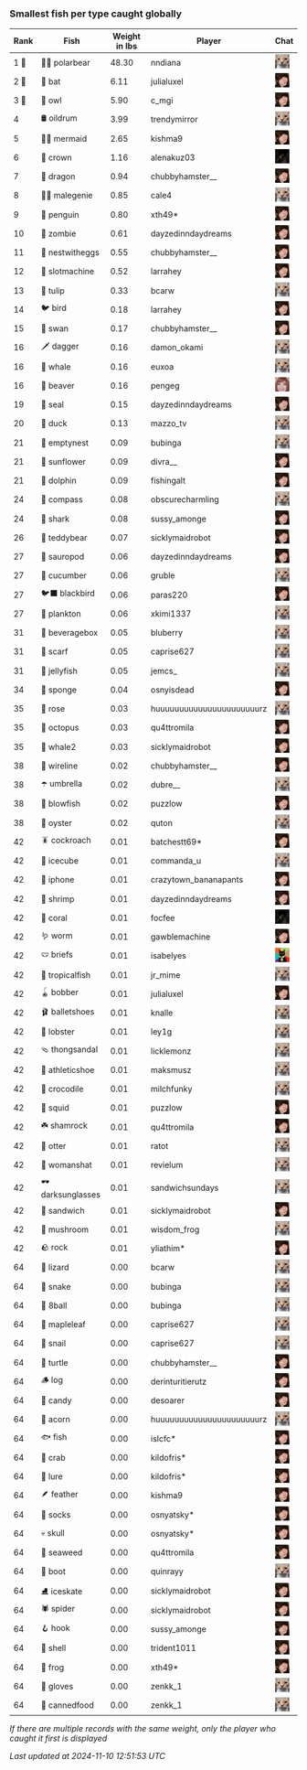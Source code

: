 ### Smallest fish per type caught globally
| Rank | Fish | Weight in lbs | Player | Chat |
|------|--------|-----------|---------|-------|
| 1 🥇  | 🐻‍❄ polarbear | 48.30 | nndiana | ![psp1g](https://raw.githubusercontent.com/blableblup/gofish/main/images/players/psp1g.png) |
| 2 🥈  | 🦇 bat | 6.11 | julialuxel | ![breadworms](https://raw.githubusercontent.com/blableblup/gofish/main/images/players/breadworms.png) |
| 3 🥉  | 🦉 owl | 5.90 | c_mgi | ![breadworms](https://raw.githubusercontent.com/blableblup/gofish/main/images/players/breadworms.png) |
| 4  | 🛢️ oildrum | 3.99 | trendymirror | ![psp1g](https://raw.githubusercontent.com/blableblup/gofish/main/images/players/psp1g.png) |
| 5  | 🧜‍♀️ mermaid | 2.65 | kishma9 | ![breadworms](https://raw.githubusercontent.com/blableblup/gofish/main/images/players/breadworms.png) |
| 6  | 👑 crown | 1.16 | alenakuz03 | ![ovrht](https://raw.githubusercontent.com/blableblup/gofish/main/images/players/ovrht.png) |
| 7  | 🐉 dragon | 0.94 | chubbyhamster__ | ![breadworms](https://raw.githubusercontent.com/blableblup/gofish/main/images/players/breadworms.png) |
| 8  | 🧞‍♂ malegenie | 0.85 | cale4 | ![psp1g](https://raw.githubusercontent.com/blableblup/gofish/main/images/players/psp1g.png) |
| 9  | 🐧 penguin | 0.80 | xth49* | ![breadworms](https://raw.githubusercontent.com/blableblup/gofish/main/images/players/breadworms.png) |
| 10  | 🧟 zombie | 0.61 | dayzedinndaydreams | ![breadworms](https://raw.githubusercontent.com/blableblup/gofish/main/images/players/breadworms.png) |
| 11  | 🪺 nestwitheggs | 0.55 | chubbyhamster__ | ![breadworms](https://raw.githubusercontent.com/blableblup/gofish/main/images/players/breadworms.png) |
| 12  | 🎰 slotmachine | 0.52 | larrahey | ![breadworms](https://raw.githubusercontent.com/blableblup/gofish/main/images/players/breadworms.png) |
| 13  | 🌷 tulip | 0.33 | bcarw | ![psp1g](https://raw.githubusercontent.com/blableblup/gofish/main/images/players/psp1g.png) |
| 14  | 🐦 bird | 0.18 | larrahey | ![breadworms](https://raw.githubusercontent.com/blableblup/gofish/main/images/players/breadworms.png) |
| 15  | 🦢 swan | 0.17 | chubbyhamster__ | ![breadworms](https://raw.githubusercontent.com/blableblup/gofish/main/images/players/breadworms.png) |
| 16  | 🗡️ dagger | 0.16 | damon_okami | ![psp1g](https://raw.githubusercontent.com/blableblup/gofish/main/images/players/psp1g.png) |
| 16  | 🐳 whale | 0.16 | euxoa | ![psp1g](https://raw.githubusercontent.com/blableblup/gofish/main/images/players/psp1g.png) |
| 16  | 🦫 beaver | 0.16 | pengeg | ![vaiastol](https://raw.githubusercontent.com/blableblup/gofish/main/images/players/vaiastol.png) |
| 19  | 🦭 seal | 0.15 | dayzedinndaydreams | ![breadworms](https://raw.githubusercontent.com/blableblup/gofish/main/images/players/breadworms.png) |
| 20  | 🦆 duck | 0.13 | mazzo_tv | ![psp1g](https://raw.githubusercontent.com/blableblup/gofish/main/images/players/psp1g.png) |
| 21  | 🪹 emptynest | 0.09 | bubinga | ![psp1g](https://raw.githubusercontent.com/blableblup/gofish/main/images/players/psp1g.png) |
| 21  | 🌻 sunflower | 0.09 | divra__ | ![breadworms](https://raw.githubusercontent.com/blableblup/gofish/main/images/players/breadworms.png) |
| 21  | 🐬 dolphin | 0.09 | fishingalt | ![breadworms](https://raw.githubusercontent.com/blableblup/gofish/main/images/players/breadworms.png) |
| 24  | 🧭 compass | 0.08 | obscurecharmling | ![psp1g](https://raw.githubusercontent.com/blableblup/gofish/main/images/players/psp1g.png) |
| 24  | 🦈 shark | 0.08 | sussy_amonge | ![breadworms](https://raw.githubusercontent.com/blableblup/gofish/main/images/players/breadworms.png) |
| 26  | 🧸 teddybear | 0.07 | sicklymaidrobot | ![breadworms](https://raw.githubusercontent.com/blableblup/gofish/main/images/players/breadworms.png) |
| 27  | 🦕 sauropod | 0.06 | dayzedinndaydreams | ![breadworms](https://raw.githubusercontent.com/blableblup/gofish/main/images/players/breadworms.png) |
| 27  | 🥒 cucumber | 0.06 | gruble | ![psp1g](https://raw.githubusercontent.com/blableblup/gofish/main/images/players/psp1g.png) |
| 27  | 🐦‍⬛ blackbird | 0.06 | paras220 | ![breadworms](https://raw.githubusercontent.com/blableblup/gofish/main/images/players/breadworms.png) |
| 27  | 🦠 plankton | 0.06 | xkimi1337 | ![psp1g](https://raw.githubusercontent.com/blableblup/gofish/main/images/players/psp1g.png) |
| 31  | 🧃 beveragebox | 0.05 | bluberry | ![psp1g](https://raw.githubusercontent.com/blableblup/gofish/main/images/players/psp1g.png) |
| 31  | 🧣 scarf | 0.05 | caprise627 | ![psp1g](https://raw.githubusercontent.com/blableblup/gofish/main/images/players/psp1g.png) |
| 31  | 🪼 jellyfish | 0.05 | jemcs_ | ![psp1g](https://raw.githubusercontent.com/blableblup/gofish/main/images/players/psp1g.png) |
| 34  | 🧽 sponge | 0.04 | osnyisdead | ![breadworms](https://raw.githubusercontent.com/blableblup/gofish/main/images/players/breadworms.png) |
| 35  | 🌹 rose | 0.03 | huuuuuuuuuuuuuuuuuuuuuurz | ![psp1g](https://raw.githubusercontent.com/blableblup/gofish/main/images/players/psp1g.png) |
| 35  | 🐙 octopus | 0.03 | qu4ttromila | ![breadworms](https://raw.githubusercontent.com/blableblup/gofish/main/images/players/breadworms.png) |
| 35  | 🐋 whale2 | 0.03 | sicklymaidrobot | ![breadworms](https://raw.githubusercontent.com/blableblup/gofish/main/images/players/breadworms.png) |
| 38  | 🧵 wireline | 0.02 | chubbyhamster__ | ![breadworms](https://raw.githubusercontent.com/blableblup/gofish/main/images/players/breadworms.png) |
| 38  | ☂️ umbrella | 0.02 | dubre__ | ![psp1g](https://raw.githubusercontent.com/blableblup/gofish/main/images/players/psp1g.png) |
| 38  | 🐡 blowfish | 0.02 | puzzlow | ![breadworms](https://raw.githubusercontent.com/blableblup/gofish/main/images/players/breadworms.png) |
| 38  | 🦪 oyster | 0.02 | quton | ![psp1g](https://raw.githubusercontent.com/blableblup/gofish/main/images/players/psp1g.png) |
| 42  | 🪳 cockroach | 0.01 | batchestt69* | ![breadworms](https://raw.githubusercontent.com/blableblup/gofish/main/images/players/breadworms.png) |
| 42  | 🧊 icecube | 0.01 | commanda_u | ![psp1g](https://raw.githubusercontent.com/blableblup/gofish/main/images/players/psp1g.png) |
| 42  | 📱 iphone | 0.01 | crazytown_bananapants | ![breadworms](https://raw.githubusercontent.com/blableblup/gofish/main/images/players/breadworms.png) |
| 42  | 🦐 shrimp | 0.01 | dayzedinndaydreams | ![breadworms](https://raw.githubusercontent.com/blableblup/gofish/main/images/players/breadworms.png) |
| 42  | 🪸 coral | 0.01 | focfee | ![ovrht](https://raw.githubusercontent.com/blableblup/gofish/main/images/players/ovrht.png) |
| 42  | 🪱 worm | 0.01 | gawblemachine | ![breadworms](https://raw.githubusercontent.com/blableblup/gofish/main/images/players/breadworms.png) |
| 42  | 🩲 briefs | 0.01 | isabelyes | ![omie](https://raw.githubusercontent.com/blableblup/gofish/main/images/players/omie.png) |
| 42  | 🐠 tropicalfish | 0.01 | jr_mime | ![psp1g](https://raw.githubusercontent.com/blableblup/gofish/main/images/players/psp1g.png) |
| 42  | 🪀 bobber | 0.01 | julialuxel | ![breadworms](https://raw.githubusercontent.com/blableblup/gofish/main/images/players/breadworms.png) |
| 42  | 🩰 balletshoes | 0.01 | knalle | ![psp1g](https://raw.githubusercontent.com/blableblup/gofish/main/images/players/psp1g.png) |
| 42  | 🦞 lobster | 0.01 | ley1g | ![psp1g](https://raw.githubusercontent.com/blableblup/gofish/main/images/players/psp1g.png) |
| 42  | 🩴 thongsandal | 0.01 | licklemonz | ![psp1g](https://raw.githubusercontent.com/blableblup/gofish/main/images/players/psp1g.png) |
| 42  | 👟 athleticshoe | 0.01 | maksmusz | ![psp1g](https://raw.githubusercontent.com/blableblup/gofish/main/images/players/psp1g.png) |
| 42  | 🐊 crocodile | 0.01 | milchfunky | ![psp1g](https://raw.githubusercontent.com/blableblup/gofish/main/images/players/psp1g.png) |
| 42  | 🦑 squid | 0.01 | puzzlow | ![breadworms](https://raw.githubusercontent.com/blableblup/gofish/main/images/players/breadworms.png) |
| 42  | ☘️ shamrock | 0.01 | qu4ttromila | ![breadworms](https://raw.githubusercontent.com/blableblup/gofish/main/images/players/breadworms.png) |
| 42  | 🦦 otter | 0.01 | ratot | ![psp1g](https://raw.githubusercontent.com/blableblup/gofish/main/images/players/psp1g.png) |
| 42  | 👒 womanshat | 0.01 | revielum | ![psp1g](https://raw.githubusercontent.com/blableblup/gofish/main/images/players/psp1g.png) |
| 42  | 🕶️ darksunglasses | 0.01 | sandwichsundays | ![psp1g](https://raw.githubusercontent.com/blableblup/gofish/main/images/players/psp1g.png) |
| 42  | 🥪 sandwich | 0.01 | sicklymaidrobot | ![breadworms](https://raw.githubusercontent.com/blableblup/gofish/main/images/players/breadworms.png) |
| 42  | 🍄 mushroom | 0.01 | wisdom_frog | ![psp1g](https://raw.githubusercontent.com/blableblup/gofish/main/images/players/psp1g.png) |
| 42  | 🪨 rock | 0.01 | yliathim* | ![breadworms](https://raw.githubusercontent.com/blableblup/gofish/main/images/players/breadworms.png) |
| 64  | 🦎 lizard | 0.00 | bcarw | ![psp1g](https://raw.githubusercontent.com/blableblup/gofish/main/images/players/psp1g.png) |
| 64  | 🐍 snake | 0.00 | bubinga | ![psp1g](https://raw.githubusercontent.com/blableblup/gofish/main/images/players/psp1g.png) |
| 64  | 🎱 8ball | 0.00 | bubinga | ![psp1g](https://raw.githubusercontent.com/blableblup/gofish/main/images/players/psp1g.png) |
| 64  | 🍁 mapleleaf | 0.00 | caprise627 | ![psp1g](https://raw.githubusercontent.com/blableblup/gofish/main/images/players/psp1g.png) |
| 64  | 🐌 snail | 0.00 | caprise627 | ![psp1g](https://raw.githubusercontent.com/blableblup/gofish/main/images/players/psp1g.png) |
| 64  | 🐢 turtle | 0.00 | chubbyhamster__ | ![breadworms](https://raw.githubusercontent.com/blableblup/gofish/main/images/players/breadworms.png) |
| 64  | 🪵 log | 0.00 | derinturitierutz | ![breadworms](https://raw.githubusercontent.com/blableblup/gofish/main/images/players/breadworms.png) |
| 64  | 🍬 candy | 0.00 | desoarer | ![breadworms](https://raw.githubusercontent.com/blableblup/gofish/main/images/players/breadworms.png) |
| 64  | 🌰 acorn | 0.00 | huuuuuuuuuuuuuuuuuuuuuurz | ![psp1g](https://raw.githubusercontent.com/blableblup/gofish/main/images/players/psp1g.png) |
| 64  | 🐟 fish | 0.00 | islcfc* | ![breadworms](https://raw.githubusercontent.com/blableblup/gofish/main/images/players/breadworms.png) |
| 64  | 🦀 crab | 0.00 | kildofris* | ![breadworms](https://raw.githubusercontent.com/blableblup/gofish/main/images/players/breadworms.png) |
| 64  | 🎏 lure | 0.00 | kildofris* | ![breadworms](https://raw.githubusercontent.com/blableblup/gofish/main/images/players/breadworms.png) |
| 64  | 🪶 feather | 0.00 | kishma9 | ![breadworms](https://raw.githubusercontent.com/blableblup/gofish/main/images/players/breadworms.png) |
| 64  | 🧦 socks | 0.00 | osnyatsky* | ![breadworms](https://raw.githubusercontent.com/blableblup/gofish/main/images/players/breadworms.png) |
| 64  | 💀 skull | 0.00 | osnyatsky* | ![breadworms](https://raw.githubusercontent.com/blableblup/gofish/main/images/players/breadworms.png) |
| 64  | 🌿 seaweed | 0.00 | qu4ttromila | ![breadworms](https://raw.githubusercontent.com/blableblup/gofish/main/images/players/breadworms.png) |
| 64  | 👢 boot | 0.00 | quinrayy | ![psp1g](https://raw.githubusercontent.com/blableblup/gofish/main/images/players/psp1g.png) |
| 64  | ⛸️ iceskate | 0.00 | sicklymaidrobot | ![breadworms](https://raw.githubusercontent.com/blableblup/gofish/main/images/players/breadworms.png) |
| 64  | 🕷️ spider | 0.00 | sicklymaidrobot | ![breadworms](https://raw.githubusercontent.com/blableblup/gofish/main/images/players/breadworms.png) |
| 64  | 🪝 hook | 0.00 | sussy_amonge | ![breadworms](https://raw.githubusercontent.com/blableblup/gofish/main/images/players/breadworms.png) |
| 64  | 🐚 shell | 0.00 | trident1011 | ![breadworms](https://raw.githubusercontent.com/blableblup/gofish/main/images/players/breadworms.png) |
| 64  | 🐸 frog | 0.00 | xth49* | ![breadworms](https://raw.githubusercontent.com/blableblup/gofish/main/images/players/breadworms.png) |
| 64  | 🧤 gloves | 0.00 | zenkk_1 | ![psp1g](https://raw.githubusercontent.com/blableblup/gofish/main/images/players/psp1g.png) |
| 64  | 🥫 cannedfood | 0.00 | zenkk_1 | ![psp1g](https://raw.githubusercontent.com/blableblup/gofish/main/images/players/psp1g.png) |

_If there are multiple records with the same weight, only the player who caught it first is displayed_

_Last updated at 2024-11-10 12:51:53 UTC_